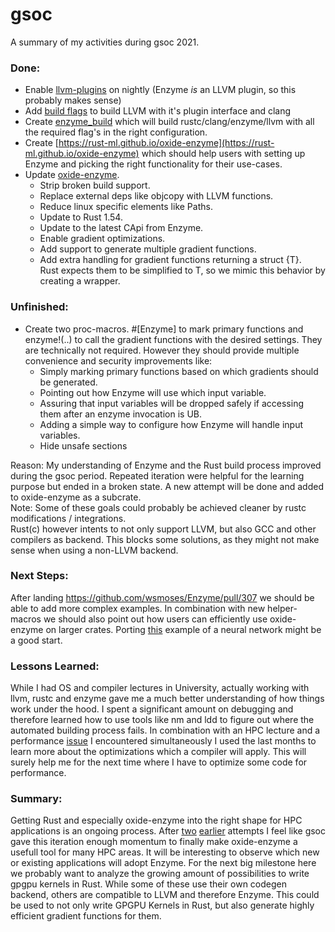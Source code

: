 # gsoc
A summary of my activities during gsoc 2021.

### Done:  
- Enable [llvm-plugins](https://github.com/rust-lang/rust/pull/86267) on nightly (Enzyme _is_ an LLVM plugin, so this probably makes sense)  
- Add [build flags](https://github.com/rust-lang/rust/pull/87297) to build LLVM with it's plugin interface and clang  
- Create [enzyme\_build](https://github.com/ZuseZ4/enzyme_build/commit/ee84fd20cf47a74581fc8a26ca1713539d529dba) which will build rustc/clang/enzyme/llvm with all the required flag's in the right configuration. 
- Create [https://rust-ml.github.io/oxide-enzyme](https://rust-ml.github.io/oxide-enzyme) which should help users 
        with setting up Enzyme and picking the right functionality for their use-cases.  
- Update [oxide-enzyme](https://github.com/rust-ml/oxide-enzyme).  
    - Strip broken build support.  
    - Replace external deps like objcopy with LLVM functions.  
    - Reduce linux specific elements like Paths.  
    - Update to Rust 1.54.  
    - Update to the latest CApi from Enzyme.  
    - Enable gradient optimizations.  
    - Add support to generate multiple gradient functions.  
    - Add extra handling for gradient functions returning a struct {T}.  
        Rust expects them to be simplified to T, so we mimic this behavior by creating a wrapper.  
 

### Unfinished:  
- Create two proc-macros. #[Enzyme] to mark primary functions and enzyme!(..) to call the gradient functions with the desired settings. They are technically not required. However they should provide multiple convenience and security improvements like:  
  - Simply marking primary functions based on which gradients should be generated.  
  - Pointing out how Enzyme will use which input variable.  
  - Assuring that input variables will be dropped safely if accessing them after an enzyme invocation is UB.  
  - Adding a simple way to configure how Enzyme will handle input variables.  
  - Hide unsafe sections  

Reason: My understanding of Enzyme and the Rust build process improved during the gsoc period. Repeated iteration were helpful for the learning purpose but ended in a broken state. A new attempt will be done and added to oxide-enzyme as a subcrate.  
Note: Some of these goals could probably be achieved cleaner by rustc modifications / integrations.  
Rust(c) however intents to not only support LLVM, but also GCC and other compilers as backend. This blocks some solutions, as they might not make sense when using a non-LLVM backend.  


### Next Steps:
After landing https://github.com/wsmoses/Enzyme/pull/307 we should be able to add more complex examples.
In combination with new helper-macros we should also point out how users can efficiently use oxide-enzyme on larger crates.
Porting [this](https://github.com/tiberiusferreira/oxide-enzyme/blob/master/src/main.rs) example of a neural network might be a good start.

### Lessons Learned:
While I had OS and compiler lectures in University, actually working with llvm, rustc and enzyme gave me a much better understanding of how things 
work under the hood. I spent a significant amount on debugging and therefore learned how to use tools like nm and ldd 
to figure out where the automated building process fails. 
In combination with an HPC lecture and a performance [issue](https://github.com/rust-lang/rust/issues/85354) I encountered simultaneously 
I used the last months to learn more about the optimizations which a compiler will apply. This will surely help me for the next time
where I have to optimize some code for performance.


### Summary:
Getting Rust and especially oxide-enzyme into the right shape for HPC applications is an ongoing process. 
After [two](https://github.com/tiberiusferreira/oxide-enzyme) [earlier](https://github.com/bytesnake/oxide-enzyme) attempts I feel like gsoc gave this iteration enough momentum to finally make oxide-enzyme a usefull tool for many HPC areas.
It will be interesting to observe which new or existing applications will adopt Enzyme. 
For the next big milestone here we probably want to analyze the growing amount of possibilities to write gpgpu kernels in Rust.
While some of these use their own codegen backend, others are compatible to LLVM and therefore Enzyme. 
This could be used to not only write GPGPU Kernels in Rust, but also generate highly efficient gradient functions for them.
